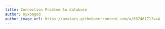 ```yaml
---
title: Connection Problem to database
author: nyxongod
author_image_url: https://avatars.githubusercontent.com/u/66746171?v=4
---
```

    